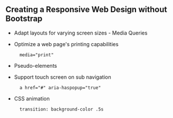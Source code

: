 ## Creating a Responsive Web Design without Bootstrap


* Adapt layouts for varying screen sizes - Media Queries

* Optimize a web page's printing capabilities

		media="print"
* Pseudo-elements 

* Support touch screen on sub navigation

		a href="#" aria-haspopup="true"

* CSS animation

		transition: background-color .5s



